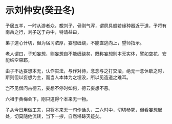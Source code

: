 # 示刘仲安(癸丑冬)

予居五羊，一时从游者众，覩刘子，骨刚气浑，谓夙具般若缘种器近于道，予将有南岳之行，刘子送于舟中，特请益曰，

弟子道心什切，但为宿习浓厚，妄想缠绕，不能直逃向上，望师指示。

老人谓曰，子知妄想，则妄想自不能缠绕矣，既称妄想则本无实体，譬如空花，安能结空果耶，

由子不达妄想本无，认作实法，与作对待，念念与之打交滚，绝无一念休歇之时，斯则但以妄想为主，而当人本体为之埋没，所以见造道之难耳。

岂不见僧问古德云，妄想不停时如何，德云妄想不恶。

六祖于黄梅会下，刚只道得个本来无一物。

子从今日用做工夫，只将本来无一句作话头，二六时中，切切参究，但看妄想起处，切莫随他流转，当下一拶，自然埽踪灭迹矣。